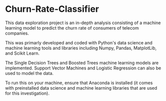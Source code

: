 # Churn-Rate-Classifier

This data exploration project is an in-depth analysis consisting of a machine learning model to predict the churn rate of consumers of telecom companies.

This was primarly developed and coded with Python's data science and machine learning tools and libraries including Numpy, Pandas, MatplotLib, and Scikit Learn.

The Single Decision Trees and Boosted Trees machine learning models are implemented.
Support Vector Machines and Logistic Regression can also be used to model the data.

To run this on your machine, ensure that Anaconda is installed (it comes with preinstalled data science and machine learning libraries that are used for this investigation).
